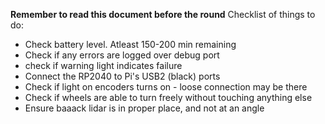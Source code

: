__Remember to read this document before the round__
Checklist of things to do:
- Check battery level. Atleast 150-200 min remaining
- Check if any errors are logged over debug port
- check if warning light indicates failure
- Connect the RP2040 to Pi's USB2 (black) ports
- Check if light on encoders turns on - loose connection may be there
- Check if wheels are able to turn freely without touching anything else
- Ensure baaack lidar is in proper place, and not at an angle
